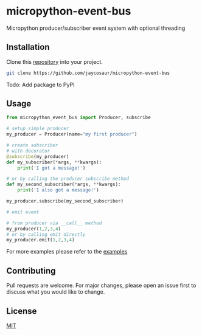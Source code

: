 # micropython-event-bus

Micropython producer/subscriber event system with optional threading

## Installation

Clone this [repository](https://github.com/jaycosaur/micropython-event-bus) into your project.

```bash
git clone https://github.com/jaycosaur/micropython-event-bus
```

Todo: Add package to PyPI

## Usage

```python
from micropython_event_bus import Producer, subscribe

# setup simple producer
my_producer = Producer(name="my first producer")

# create subscriber
# with decorator
@subscribe(my_producer)
def my_subscriber(*args, **kwargs):
    print('I got a message!')

# or by calling the producer subscribe method
def my_second_subscriber(*args, **kwargs):
    print('I also got a message!')

my_producer.subscribe(my_second_subscriber)

# emit event

# from producer via __call__ method
my_producer(1,2,3,4)
# or by calling emit directly
my_producer.emit(1,2,3,4)


```

For more examples please refer to the [examples](https://github.com/jaycosaur/micropython-event-bus/tree/master/examples)

## Contributing

Pull requests are welcome. For major changes, please open an issue first to discuss what you would like to change.

## License

[MIT](https://choosealicense.com/licenses/mit/)
